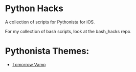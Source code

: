 # Python Hacks

A collection of scripts for Pythonista for iOS.

For my collection of bash scripts, look at the bash_hacks repo.

# Pythonista Themes:

- <a href="pythonista3://?action=add-theme&theme-data=eNqtVk1v2zAMvedXBN41Bpx07eJds_W2yzDsasgy42iWxYCW0WZF__v04cRWYqdNMetkkY_iI0VSL7P5PJIiJ0aHTAulo_nXefTovmhhhQVsWSt1puHZCzfu80K9a-tcMSGzHKkAcgqre7u8QtlqDZTljFclYasKr_HNLq9xRVQwqrIKDjkyclJNLXSgC5t3qV0euEWl40b8BStZJt5Vll9zw0G2rBby4GQ_QEmMf0LZSkZepYE9I6aRMimUMx2l7vNixWq_-QtrJMKn-W9W773sGOErPjcc99DY7Rfza9kjbzQJVfZ7ZpejROrO3mzM2U7wuvAYLlnTTOh_enhIU85DgGFSBfo2zXEBHA1TgcohjbtAjnN4GBYQYHt28eDYdWLX5yRa9D6RAoqJFaJ13q4CuybjT-gTPkLDkjbXL0DsCf8A1wHC3wF9kD4pOcoiBO3AnK_KeHkbzIXYFMWEezbIXXW8z57QTAp-zYdOI0BtkWqm9fTt6MK-TkKcPT9--8ih2gX-Y2G-uzHMO-BVjs8hvcGm7QWjiLhABVdhp-QcNS9saVa-WRUKzwtCmWboe-BIQh7TdHn_5SyLreJHe9N36cyzphph2Ofdt6T1oNzGnLedpQJsdWi908JJEn4wjCZ4dVuCj9z_YynlrZCmJD4Q1RqLVsIkwA28s95X16D0ZGs-jYX3FvTtrd5031wir4xhRvq2NtAN9ckWOyA861DuGmUNSHDBHT4WEvNFpyGrhe54Bi-FoXo3DOz0gayvmmj9PU3Wm_Dl0L8rhtPSWANqzFGCSU-0k85e_wEt1jwZ">Tomorrow Vamp</a>